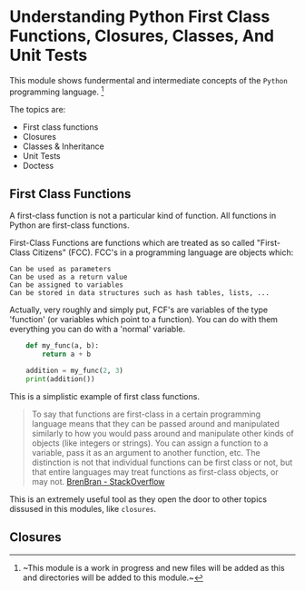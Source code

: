 # Understanding Python First Class Functions, Closures, Classes, And Unit Tests

This module shows fundermental and intermediate concepts of the `Python` programming language. [^1]

The topics are:

- First class functions
- Closures
- Classes & Inheritance
- Unit Tests
- Doctess

## First Class Functions

A first-class function is not a particular kind of function. All functions in Python are first-class functions.

First-Class Functions are functions which are treated as so called "First-Class Citizens" (FCC). FCC's in a programming language are objects which:

    Can be used as parameters
    Can be used as a return value
    Can be assigned to variables
    Can be stored in data structures such as hash tables, lists, ...

Actually, very roughly and simply put, FCF's are variables of the type 'function' (or variables which point to a function). You can do with them everything you can do with a 'normal' variable.

```python
    def my_func(a, b):
        return a + b

    addition = my_func(2, 3)
    print(addition())
```

This is a simplistic example of first class functions.

> To say that functions are first-class in a certain programming language means that they can be passed around and manipulated similarly to how you would pass around and manipulate other kinds of objects (like integers or strings). You can assign a function to a variable, pass it as an argument to another function, etc. The distinction is not that individual functions can be first class or not, but that entire languages may treat functions as first-class objects, or may not. [BrenBran - StackOverflow](https://stackoverflow.com/a/27392443)

This is an extremely useful tool as they open the door to other topics dissused in this modules, like `closures`.

## Closures

[^1]: ~This module is a work in progress and new files will be added as this and directories will be added to this module.~
